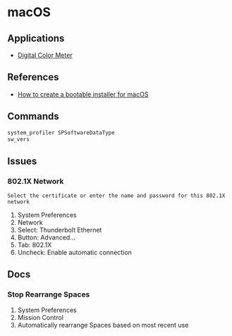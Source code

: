 # macOS

<!-- sudo spctl --master-disable -->

## Applications

- [Digital Color Meter](https://support.apple.com/guide/digital-color-meter/welcome/mac)

## References

- [How to create a bootable installer for macOS](https://support.apple.com/sl-si/HT201372)

<!--
https://eshop.macsales.com/guides/Mac_OS_X_Compatibility
-->

## Commands

```sh
system_profiler SPSoftwareDataType
sw_vers
```

## Issues

### 802.1X Network

```log
Select the certificate or enter the name and password for this 802.1X network
```

1. System Preferences
2. Network
3. Select: Thunderbolt Ethernet
4. Button: Advanced...
5. Tab: 802.1X
6. Uncheck: Enable automatic connection

## Docs

### Stop Rearrange Spaces

1. System Preferences
2. Mission Control
3. Automatically rearrange Spaces based on most recent use
